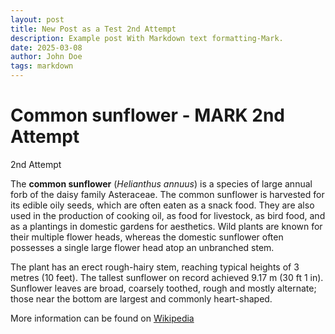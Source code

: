 ```yaml
---
layout: post
title: New Post as a Test 2nd Attempt
description: Example post With Markdown text formatting-Mark.
date: 2025-03-08
author: John Doe
tags: markdown
---
```


# Common sunflower - MARK 2nd Attempt

2nd Attempt

The **common sunflower** (*Helianthus annuus*) is a species of large annual forb of the daisy family Asteraceae. The common sunflower is harvested for its edible oily seeds, which are often eaten as a snack food. They are also used in the production of cooking oil, as food for livestock, as bird food, and as a plantings in domestic gardens for aesthetics. Wild plants are known for their multiple flower heads, whereas the domestic sunflower often possesses a single large flower head atop an unbranched stem.

The plant has an erect rough-hairy stem, reaching typical heights of 3 metres (10 feet). The tallest sunflower on record achieved 9.17 m (30 ft 1 in). Sunflower leaves are broad, coarsely toothed, rough and mostly alternate; those near the bottom are largest and commonly heart-shaped.

More information can be found on [Wikipedia](https://en.wikipedia.org/wiki/Common_sunflower)
